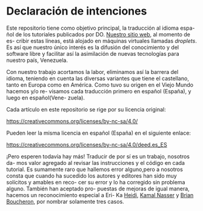 # Declaración de intenciones

Este repositorio tiene como objetivo principal, la traducción al idioma espa-
ñol de los tutoriales publicados por DO. [Nuestro sitio web](https://www.ks7000.net.ve/), al momento de es-
cribir estas líneas, está alojado en máquinas virtuales llamadas _droplets_. Es
así que nuestro único interés es la difusión del conocimiento y del  software
libre y facilitar así la asimilación de nuevas tecnologías para nuestro país,
Venezuela.

Con nuestro trabajo acortamos la labor, eliminamos así la barrera del idioma,
teniendo en cuenta las diversas variantes  que tiene el castellano,  tanto en
Europa como en América. Como tuvo su origen en el Viejo Mundo hacemos y/o re-
visamos cada traducción primero en español (España), y luego en español(Vene-
zuela).

Cada artículo en este repositorio se rige por su licencia original:

https://creativecommons.org/licenses/by-nc-sa/4.0/

Pueden leer la misma licencia en español (España) en el siguiente enlace:

https://creativecommons.org/licenses/by-nc-sa/4.0/deed.es_ES

¡Pero esperen todavía hay más! Traducir de por sí es un trabajo, nosotros da-
mos valor agregado al revisar las instrucciones y el código en cada tutorial.
Es sumamente raro que hallemos error alguno,pero a nosotros consta que cuando
ha sucedido los autores y editores han sido muy solícitos  y amables en reco-
cer su error y lo ha corregido sin problema alguno. También han aceptado pro-
puestas de mejoras de igual manera, hacemos un reconocimiento especial a Eri-
Ka [Heidi](https://www.digitalocean.com/community/tutorials/how-to-install-and-configure-laravel-with-lemp-on-ubuntu-18-04?comment=81516), [Kamal Nasser](https://www.digitalocean.com/community/tutorials/how-to-use-a-remote-docker-server-to-speed-up-your-workflow?comment=82401) y [Brian Boucheron](https://www.digitalocean.com/community/tutorials/how-to-set-up-time-synchronization-on-debian-10?comment=81504), por nombrar solamente tres casos.

